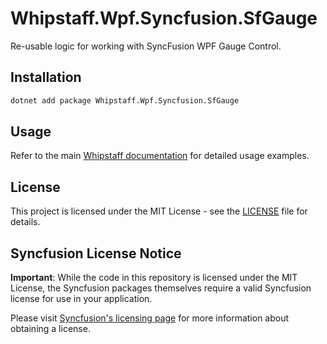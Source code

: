 # Whipstaff.Wpf.Syncfusion.SfGauge

Re-usable logic for working with SyncFusion WPF Gauge Control.

## Installation

```bash
dotnet add package Whipstaff.Wpf.Syncfusion.SfGauge
```

## Usage

Refer to the main [Whipstaff documentation](https://github.com/dpvreony/whipstaff) for detailed usage examples.

## License

This project is licensed under the MIT License - see the [LICENSE](https://github.com/dpvreony/whipstaff/blob/main/LICENSE) file for details.

## Syncfusion License Notice

**Important**: While the code in this repository is licensed under the MIT License, the Syncfusion packages themselves require a valid Syncfusion license for use in your application.

Please visit [Syncfusion's licensing page](https://www.syncfusion.com/sales/licensing) for more information about obtaining a license.
